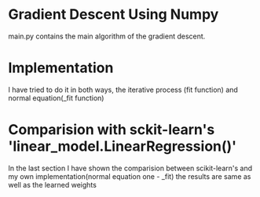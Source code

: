 # Gradient Descent Using Numpy
main.py contains the main algorithm of the gradient descent. 

# Implementation
I have tried to do it in both ways, the iterative process (fit function) and normal equation(_fit function)
 
# Comparision with sckit-learn's 'linear_model.LinearRegression()'
In the last section I have shown the comparision between scikit-learn's and my own implementation(normal equation one - _fit) the results are same as well as the learned weights

